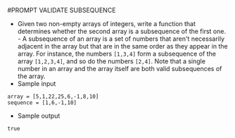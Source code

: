 #PROMPT VALIDATE SUBSEQUENCE
- Given two non-empty arrays of integers, write a function that determines whether the second array is a subsequence of the first one. - A subsequence of an array is a set of numbers that aren't necessarily adjacent in the array but that are in the same order as they appear in the array. For instance, the numbers ```[1,3,4]``` form a subsequence of the array ```[1,2,3,4]```, and so do the numbers ```[2,4]```. Note that a single number in an array and the array itself are both valid subsequences of the array. 
- Sample input 
```
array = [5,1,22,25,6,-1,8,10]
sequence = [1,6,-1,10]
```
- Sample output 
```
true
```